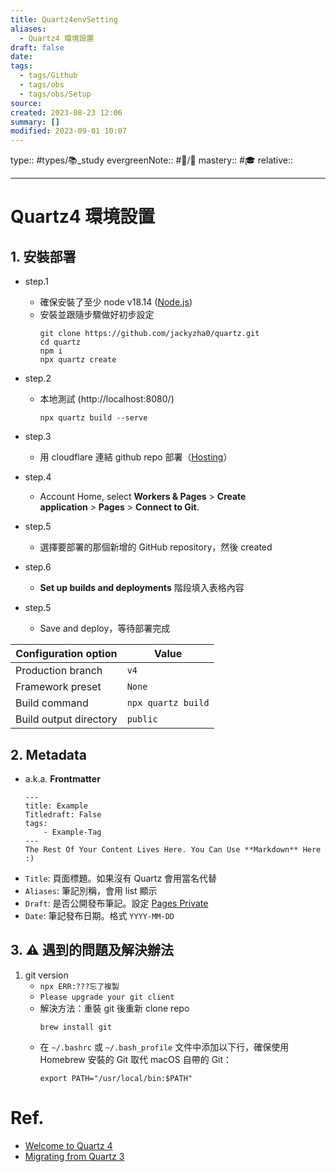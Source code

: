 ```yaml
---
title: Quartz4envSetting
aliases:
  - Quartz4 環境設置
draft: false
date: 
tags:
  - tags/Github
  - tags/obs
  - tags/obs/Setup
source: 
created: 2023-08-23 12:06
summary: []
modified: 2023-09-01 10:07
---
```

type:: #types/📚_study
evergreenNote:: #🔅/🌱
mastery:: #🎓
relative::

---
# Quartz4 環境設置
## 1. 安裝部署
- step.1 
	- 確保安裝了至少 node v18.14 ([Node.js](https://nodejs.org/))
	- 安裝並跟隨步驟做好初步設定
		``` 
		git clone https://github.com/jackyzha0/quartz.git
		cd quartz
		npm i
		npx quartz create
		```

- step.2
	-  本地測試 (http://localhost:8080/)
		```
		npx quartz build --serve
		```
- step.3
	- 用 cloudflare 連結 github repo 部署（[Hosting](https://quartz.jzhao.xyz/hosting#cloudflare-pages)）
- step.4
	- Account Home, select **Workers & Pages** > **Create application** > **Pages** > **Connect to Git**.
- step.5
	- 選擇要部署的那個新增的 GitHub repository，然後 created
- step.6
	- **Set up builds and deployments** 階段填入表格內容
- step.5
	- Save and deploy，等待部署完成

|Configuration option|Value|
|---|---|
|Production branch|`v4`|
|Framework preset|`None`|
|Build command|`npx quartz build`|
|Build output directory|`public`|

## 2. Metadata
- a.k.a. **Frontmatter**
	``` 
	---
	title: Example 
	Titledraft: False
	tags: 
		- Example-Tag
	---
	The Rest Of Your Content Lives Here. You Can Use **Markdown** Here :)
	
	```
- `Title`: 頁面標題。如果沒有 Quartz 會用當名代替
- `Aliases`: 筆記別稱，會用 list 顯示
- `Draft`: 是否公開發布筆記。設定 [Pages Private](https://quartz.jzhao.xyz/features/private-pages) 
- `Date`: 筆記發布日期。格式 `YYYY-MM-DD` 
## 3. ⚠️ 遇到的問題及解決辦法
1. git version
	- `npx ERR:???忘了複製`
	- `Please upgrade your git client`
	- 解決方法：重裝 git 後重新 clone repo
		```
		brew install git
		```
	- 在 `~/.bashrc` 或 `~/.bash_profile` 文件中添加以下行，確保使用 Homebrew 安裝的 Git 取代 macOS 自帶的 Git：
		```
		export PATH="/usr/local/bin:$PATH"
		```

# Ref.
- [Welcome to Quartz 4](https://quartz.jzhao.xyz/)
- [Migrating from Quartz 3](https://quartz.jzhao.xyz/migrating-from-Quartz-3)